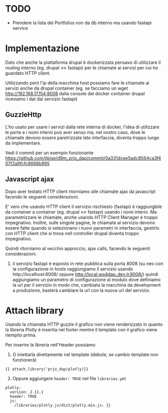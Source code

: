 # TODO
- Prendere la lista dei Portfolios non da db interno ma usando fastapi service

# Implementazione
Dato che anche la piattaforma drupal è dockerizzata pensavo di utilizzare il routing interno (eg. drupal <-> fastapi) per le chiamate ai servizi per cui ho guardato HTTP client.

Utilizzando però l'ip della macchina host possiamo fare le chiamate ai servizi anche da drupal container (eg. se facciamo un wget http://192.168.17.154:8008 dalla console del docker container drupal riceviamo i dat dal servizio fastapi) 

## GuzzleHttp
L'ho usato per usare i servizi dalla rete interna di docker, l'idea di utilizzare le porte e i nomi interni può aver senso ma, nel nostro caso, dove le chiamate devono essere paretrizzate lato interfaccia, diventa troppo lungo da implementare.

Vedi il commit per un esempio funzionante
https://github.com/ilpise/d9m_prjo_dap/commit/0a331dcee5adc8564ca3f407f2a9fcfc8668b995

## Javascript ajax

Dopo aver testato HTTP client ritorniamo alle chiamate ajax da javascript facendo le seguenti considerazioni.

E' vero che usando HTTP client il servizio rischiesto (fastapi) è raggiungbile da container a container (eg. drupal <-> fastapi) usando i nomi interni. Ma parametrizzare le chiamate, anche usando HTTP Client Manager è troppo impegnativo. Inoltre, sulle singole pagine, le chiamate al servizio devono essere fatte quando si selezionano i nuovi parametri in interfaccia, gestirlo con HTTP client che si trova nell controller drupal diventa troppo impegnativo.

Quindi ritorniamo al vecchio approccio, ajax calls, facendo le seguenti considerazioni.

1. il servizio fastapi è esposto in rete pubblica sulla porta 8008 (su neo con la configurazione in hosts raggiungiamo il servizio usando http://localhost:8008/ oppure http://local.wp4dap_dev.it:8008/) quindi aggiungiamo un parametro di configurazione al modulo dove definiamo la url per il servizio in modo che, cambiata la macchina da development a produzione, basterà cambiare la url con la nuova url del servizio.


# Attach library

Usando la chiamata HTTP guzzle il grafico non viene renderizzato in quanto la libreria Plotly è inserita nel footer mentre il template con il grafico viene riempito prima.

Per inserire la libreria nell'Header possiamo

1. O iniettarla direttamente nel template (debole, se cambio template non funzionerà)
```
{{ attach_library('prjo_dap/plotly)}}
```

2. Oppure aggiungere `header: TRUE` nel file `libraries.yml`

```
plotly:
  version: 2.11.1
  header: TRUE
  js:
    /libraries/plotly.js/dist/plotly.min.js: {}
```      
